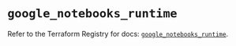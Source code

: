 # `google_notebooks_runtime`

Refer to the Terraform Registry for docs: [`google_notebooks_runtime`](https://registry.terraform.io/providers/hashicorp/google-beta/6.14.0/docs/resources/google_notebooks_runtime).
